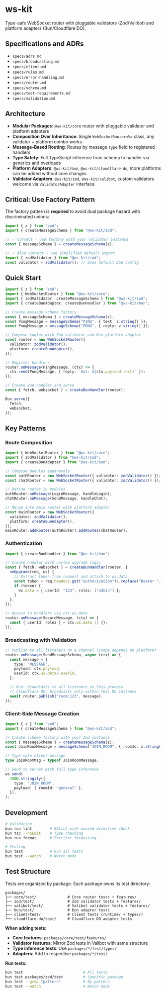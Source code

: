 # ws-kit

Type-safe WebSocket router with pluggable validators (Zod/Valibot) and platform adapters (Bun/Cloudflare DO).

## Specifications and ADRs

- `specs/adrs.md`
- `specs/broadcasting.md`
- `specs/client.md`
- `specs/rules.md`
- `specs/error-handling.md`
- `specs/router.md`
- `specs/schema.md`
- `specs/test-requirements.md`
- `specs/validation.md`

## Architecture

- **Modular Packages**: `@ws-kit/core` router with pluggable validator and platform adapters
- **Composition Over Inheritance**: Single `WebSocketRouter<V>` class, any validator + platform combo works
- **Message-Based Routing**: Routes by message `type` field to registered handlers
- **Type Safety**: Full TypeScript inference from schema to handler via generics and overloads
- **Platform Adapters**: `@ws-kit/bun`, `@ws-kit/cloudflare-do`, more platforms can be added without core changes
- **Validator Adapters**: `@ws-kit/zod`, `@ws-kit/valibot`, custom validators welcome via `ValidatorAdapter` interface

## Critical: Use Factory Pattern

The factory pattern is **required** to avoid dual package hazard with discriminated unions:

```typescript
import { z } from "zod";
import { createMessageSchema } from "@ws-kit/zod";

// ✅ Correct - use factory with your validator instance
const { messageSchema } = createMessageSchema(z);

// ✅ Also correct - use simplified default export
import { zodValidator } from "@ws-kit/zod";
const validator = zodValidator(); // Uses default Zod config
```

## Quick Start

```typescript
import { z } from "zod";
import { WebSocketRouter } from "@ws-kit/core";
import { zodValidator, createMessageSchema } from "@ws-kit/zod";
import { createBunAdapter, createBunHandler } from "@ws-kit/bun";

// Create message schema factory
const { messageSchema } = createMessageSchema(z);
const PingMessage = messageSchema("PING", { text: z.string() });
const PongMessage = messageSchema("PONG", { reply: z.string() });

// Compose router with Zod validator and Bun platform adapter
const router = new WebSocketRouter({
  validator: zodValidator(),
  platform: createBunAdapter(),
});

// Register handlers
router.onMessage(PingMessage, (ctx) => {
  ctx.send(PongMessage, { reply: `Got: ${ctx.payload.text}` });
});

// Create Bun handler and serve
const { fetch, websocket } = createBunHandler(router);

Bun.serve({
  fetch,
  websocket,
});
```

## Key Patterns

### Route Composition

```typescript
import { WebSocketRouter } from "@ws-kit/core";
import { zodValidator } from "@ws-kit/zod";
import { createBunAdapter } from "@ws-kit/bun";

// Compose modules separately
const authRouter = new WebSocketRouter({ validator: zodValidator() });
const chatRouter = new WebSocketRouter({ validator: zodValidator() });

// Define routes in modules
authRouter.onMessage(LoginMessage, handleLogin);
chatRouter.onMessage(SendMessage, handleChat);

// Merge into main router with platform adapter
const mainRouter = new WebSocketRouter({
  validator: zodValidator(),
  platform: createBunAdapter(),
});
mainRouter.addRoutes(authRouter).addRoutes(chatRouter);
```

### Authentication

```typescript
import { createBunHandler } from "@ws-kit/bun";

// Create handler with custom upgrade logic
const { fetch, websocket } = createBunHandler(router, {
  onUpgrade(req, ws) {
    // Extract token from request and attach to ws.data
    const token = req.headers.get("authorization")?.replace("Bearer ", "");
    if (token) {
      ws.data = { userId: "123", roles: ["admin"] };
    }
  },
});

// Access in handlers via ctx.ws.data
router.onMessage(SecureMessage, (ctx) => {
  const { userId, roles } = ctx.ws.data || {};
});
```

### Broadcasting with Validation

```typescript
// Publish to all listeners on a channel (scope depends on platform)
router.onMessage(SendMessageSchema, async (ctx) => {
  const message = {
    type: "MESSAGE",
    payload: ctx.payload,
    userId: ctx.ws.data?.userId,
  };

  // Bun: broadcasts to all listeners in this process
  // Cloudflare DO: broadcasts only within this DO instance
  await router.publish("room:123", message);
});
```

### Client-Side Message Creation

```typescript
import { z } from "zod";
import { createMessageSchema } from "@ws-kit/zod";

// Create schema factory with your Zod instance
const { messageSchema } = createMessageSchema(z);
const JoinRoomMessage = messageSchema("JOIN_ROOM", { roomId: z.string() });

// Type-safe client message
type JoinRoomMsg = typeof JoinRoomMessage;

// Send to server with full type inference
ws.send(
  JSON.stringify({
    type: "JOIN_ROOM",
    payload: { roomId: "general" },
  }),
);
```

## Development

```bash
# Validation
bun run lint        # ESLint with unused directive check
bun tsc --noEmit    # Type checking
bun run format      # Prettier formatting

# Testing
bun test            # Run all tests
bun test --watch    # Watch mode
```

## Test Structure

Tests are organized by package. Each package owns its test directory:

```
packages/
├── core/test/              # Core router tests + features/
├── zod/test/               # Zod validator tests + features/
├── valibot/test/           # Valibot validator tests + features/
├── bun/test/               # Bun adapter tests
├── client/test/            # Client tests (runtime/ + types/)
└── cloudflare-do/test/     # Cloudflare DO adapter tests
```

**When adding tests:**

- **Core features**: `packages/core/test/features/`
- **Validator features**: Mirror Zod tests in Valibot with same structure
- **Type inference tests**: Use `packages/*/test/types/`
- **Adapters**: Add to respective `packages/*/test/`

**Run tests:**

```bash
bun test                           # All tests
bun test packages/zod/test         # Specific package
bun test --grep "pattern"          # By pattern
bun test --watch                   # Watch mode
```
